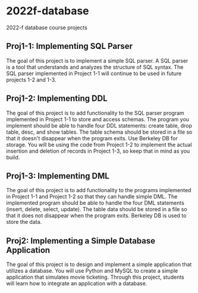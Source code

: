 # 2022f-database
2022-f database course projects

## Proj1-1: Implementing SQL Parser
The goal of this project is to implement a simple SQL parser.
A SQL parser is a tool that understands and analyzes the structure of SQL syntax.
The SQL parser implemented in Project 1-1 will continue to be used in future projects 1-2 and 1-3.

## Proj1-2: Implementing DDL
The goal of this project is to add functionality to the SQL parser program implemented in Project 1-1 to store and access schemas.
The program you implement should be able to handle four DDL statements: create table, drop table, desc, and show tables.
The table schema should be stored in a file so that it doesn't disappear when the program exits. Use Berkeley DB for storage.
You will be using the code from Project 1-2 to implement the actual insertion and deletion of records in Project 1-3, so keep that in mind as you build.

## Proj1-3: Implementing DML
The goal of this project is to add functionality to the programs implemented in Project 1-1 and Project 1-2 so that they can handle simple DML.
The implemented program should be able to handle the four DML statements (insert, delete, select, update). The table data should be stored in a file so that it does not disappear when the program exits. Berkeley DB is used to store the data.

## Proj2: Implementing a Simple Database Application
The goal of this project is to design and implement a simple application that utilizes a database. You will use Python and MySQL to create a simple application that simulates movie ticketing. Through this project, students will learn how to integrate an application with a database.
